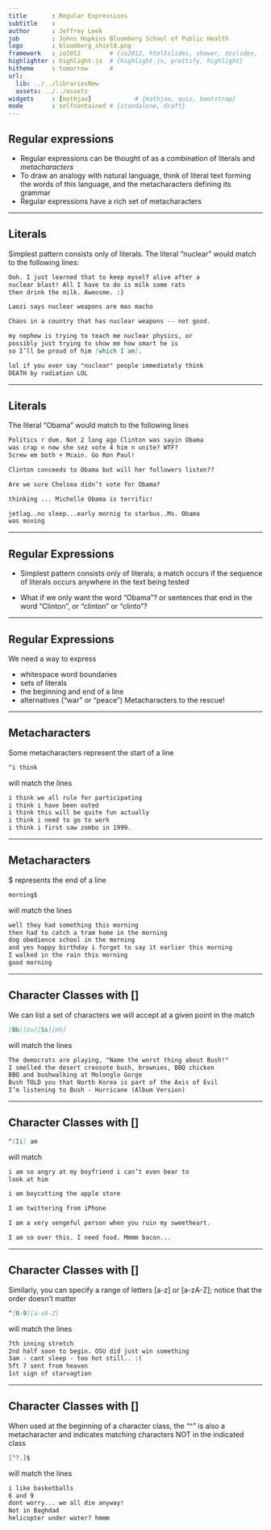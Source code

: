 ```yaml
---
title       : Regular Expressions
subtitle    : 
author      : Jeffrey Leek
job         : Johns Hopkins Bloomberg School of Public Health
logo        : bloomberg_shield.png
framework   : io2012        # {io2012, html5slides, shower, dzslides, ...}
highlighter : highlight.js  # {highlight.js, prettify, highlight}
hitheme     : tomorrow      # 
url:
  lib: ../../librariesNew
  assets: ../../assets
widgets     : [mathjax]            # {mathjax, quiz, bootstrap}
mode        : selfcontained # {standalone, draft}
---
```


## Regular expressions

- Regular expressions can be thought of as a combination of literals and _metacharacters_
- To draw an analogy with natural language, think of literal text forming the words of this language, and the metacharacters defining its grammar
- Regular expressions have a rich set of metacharacters

---

## Literals

Simplest pattern consists only of literals. The literal “nuclear” would match to the following lines:

```markdown
Ooh. I just learned that to keep myself alive after a
nuclear blast! All I have to do is milk some rats
then drink the milk. Aweosme. :}

Laozi says nuclear weapons are mas macho

Chaos in a country that has nuclear weapons -- not good.

my nephew is trying to teach me nuclear physics, or
possibly just trying to show me how smart he is
so I’ll be proud of him [which I am].

lol if you ever say "nuclear" people immediately think
DEATH by radiation LOL
```

---

## Literals

The literal “Obama” would match to the following lines

```markdown
Politics r dum. Not 2 long ago Clinton was sayin Obama
was crap n now she sez vote 4 him n unite? WTF?
Screw em both + Mcain. Go Ron Paul!

Clinton conceeds to Obama but will her followers listen??

Are we sure Chelsea didn’t vote for Obama?

thinking ... Michelle Obama is terrific!

jetlag..no sleep...early mornig to starbux..Ms. Obama
was moving
```

---

## Regular Expressions

- Simplest pattern consists only of literals; a match occurs if the sequence of literals occurs anywhere in the text being tested

- What if we only want the word “Obama”? or sentences that end in the word “Clinton”, or “clinton” or “clinto”?

---

## Regular Expressions

We need a way to express 
- whitespace word boundaries 
- sets of literals
- the beginning and end of a line 
- alternatives (“war” or “peace”)
Metacharacters to the rescue!

---

## Metacharacters

Some metacharacters represent the start of a line

```markdown
^i think
```

will match the lines

```markdown
i think we all rule for participating
i think i have been outed
i think this will be quite fun actually
i think i need to go to work
i think i first saw zombo in 1999.
```

---

## Metacharacters

$ represents the end of a line

```markdown
morning$
```

will match the lines

```markdown
well they had something this morning
then had to catch a tram home in the morning
dog obedience school in the morning
and yes happy birthday i forgot to say it earlier this morning
I walked in the rain this morning
good morning
```

---

## Character Classes with []

We can list a set of characters we will accept at a given point in the match

```markdown
[Bb][Uu][Ss][Hh]
```

will match the lines

```markdown
The democrats are playing, "Name the worst thing about Bush!"
I smelled the desert creosote bush, brownies, BBQ chicken
BBQ and bushwalking at Molonglo Gorge
Bush TOLD you that North Korea is part of the Axis of Evil
I’m listening to Bush - Hurricane (Album Version)
```

---

## Character Classes with []

```markdown
^[Ii] am
```

will match

```markdown
i am so angry at my boyfriend i can’t even bear to
look at him

i am boycotting the apple store

I am twittering from iPhone

I am a very vengeful person when you ruin my sweetheart.

I am so over this. I need food. Mmmm bacon...
```

---

## Character Classes with []

Similarly, you can specify a range of letters [a-z] or [a-zA-Z]; notice that the order doesn’t matter

```markdown
^[0-9][a-zA-Z]
```

will match the lines

```markdown
7th inning stretch
2nd half soon to begin. OSU did just win something
3am - cant sleep - too hot still.. :(
5ft 7 sent from heaven
1st sign of starvagtion
```

---

## Character Classes with []

When used at the beginning of a character class, the “\^” is also a metacharacter and indicates matching characters NOT in the indicated class

```markdown
[^?.]$
```

will match the lines

```markdown
i like basketballs
6 and 9
dont worry... we all die anyway!
Not in Baghdad
helicopter under water? hmmm
```



